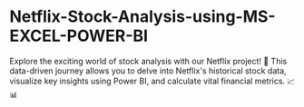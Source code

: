 # Netflix-Stock-Analysis-using-MS-EXCEL-POWER-BI
Explore the exciting world of stock analysis with our Netflix project! 🚀 This data-driven journey allows you to delve into Netflix's historical stock data, visualize key insights using Power BI, and calculate vital financial metrics. 📈📊
